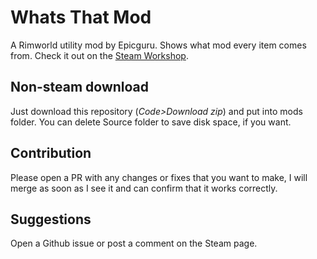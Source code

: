 # Whats That Mod
A Rimworld utility mod by Epicguru.
Shows what mod every item comes from.
Check it out on the [Steam Workshop](https://steamcommunity.com/sharedfiles/filedetails/?id=2258431182).

## Non-steam download
Just download this repository (_Code>Download zip_) and put into mods folder. You can delete Source folder to save disk space, if you want.

## Contribution
Please open a PR with any changes or fixes that you want to make, I will merge as soon as I see it and can confirm that it works correctly.

## Suggestions
Open a Github issue or post a comment on the Steam page.
